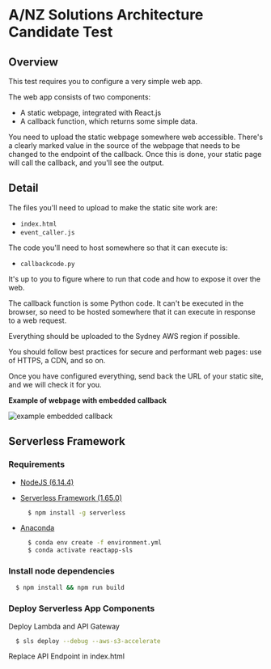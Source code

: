 # A/NZ Solutions Architecture Candidate Test

## Overview

This test requires you to configure a very simple web app.

The web app consists of two components:

  - A static webpage, integrated with React.js
  - A callback function, which returns some simple data.

You need to upload the static webpage somewhere web accessible. There's a clearly marked value in the source of the webpage that needs to be changed to the endpoint of the callback. Once this is done, your static page will call the callback, and you'll see the output.

## Detail

The files you'll need to upload to make the static site work are:

  - `index.html`
  - `event_caller.js`

The code you'll need to host somewhere so that it can execute is:

  - `callbackcode.py`

It's up to you to figure where to run that code and how to expose it over the web.

The callback function is some Python code. It can't be executed in the browser, so need to be hosted somewhere that it can execute in response to a web request.

Everything should be uploaded to the Sydney AWS region if possible.

You should follow best practices for secure and performant web pages: use of HTTPS, a CDN, and so on.

Once you have configured everything, send back the URL of your static site, and we will check it for you.

**Example of webpage with embedded callback**

![example embedded callback](example-embedded-callback.png)


## Serverless Framework

### Requirements
- [NodeJS (6.14.4)](https://nodejs.org/en/)
- [Serverless Framework (1.65.0)](https://www.serverless.com/framework/docs/providers/aws/guide/installation/)
    ```bash
      $ npm install -g serverless
    ```
- [Anaconda](https://docs.anaconda.com/anaconda/install/)

    ```bash
      $ conda env create -f environment.yml
      $ conda activate reactapp-sls
    ```
  
### Install node dependencies
  ```bash
    $ npm install && npm run build
  ```

### Deploy Serverless App Components

Deploy Lambda and API Gateway
  ```bash
    $ sls deploy --debug --aws-s3-accelerate
  ```

Replace API Endpoint in index.html


  
